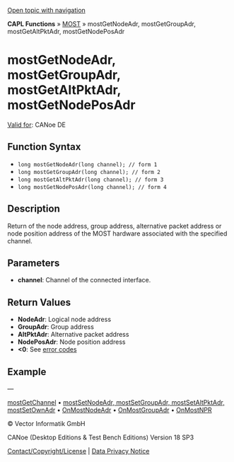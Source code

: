 [Open topic with navigation](../../../../../CANoeDEFamily.htm#Topics/CAPLFunctions/MOST/Functions/CAPLfunctionMOSTGetNodeAdr.md)

**CAPL Functions** » [MOST](../CAPLfunctionsMOSTOverview.md) » mostGetNodeAdr, mostGetGroupAdr, mostGetAltPktAdr, mostGetNodePosAdr

# mostGetNodeAdr, mostGetGroupAdr, mostGetAltPktAdr, mostGetNodePosAdr

[Valid for](../../../Shared/FeatureAvailability.md): CANoe DE

## Function Syntax

- `long mostGetNodeAdr(long channel); // form 1`
- `long mostGetGroupAdr(long channel); // form 2`
- `long mostGetAltPktAdr(long channel); // form 3`
- `long mostGetNodePosAdr(long channel); // form 4`

## Description

Return of the node address, group address, alternative packet address or node position address of the MOST hardware associated with the specified channel.

## Parameters

- **channel**: Channel of the connected interface.

## Return Values

- **NodeAdr**: Logical node address
- **GroupAdr**: Group address
- **AltPktAdr**: Alternative packet address
- **NodePosAdr**: Node position address
- **<0**: See [error codes](../CAPLfunctionsMOSTErrorCodes.md)

## Example

—

[mostGetChannel](CAPLfunctionMOSTGetChannel.md) • [mostSetNodeAdr, mostSetGroupAdr, mostSetAltPktAdr, mostSetOwnAdr](CAPLfunctionMOSTSetNodeAdr.md) • [OnMostNodeAdr](../EventProcedures/CAPLfunctionOnMOSTNodeAdr.md) • [OnMostGroupAdr](../EventProcedures/CAPLfunctionOnMOSTGroupAdr.md) • [OnMostNPR](../EventProcedures/CAPLfunctionOnMOSTNPR.md)

© Vector Informatik GmbH

CANoe (Desktop Editions & Test Bench Editions) Version 18 SP3

[Contact/Copyright/License](../../../Shared/ContactCopyrightLicense.md) | [Data Privacy Notice](https://www.vector.com/int/en/company/get-info/privacy-policy/)
